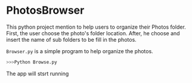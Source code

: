 # PhotosBrowser
 This python project mention to help users to organize their Photos folder.<br>
 First, the user choose the photo's folder location. After, he choose and insert the name of sub folders to be fill in the photos.
 
 `Browser.py` is a simple program to help organize the photos. <br>
```bash
>>>Python Browse.py
```
The app will stsrt running


 
 
